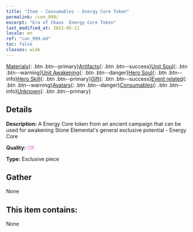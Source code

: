 ```yaml
---
title: "Item - Consumables - Energy Core Token"
permalink: /con_999/
excerpt: "Era of Chaos  Energy Core Token"
last_modified_at: 2021-05-11
locale: en
ref: "con_999.md"
toc: false
classes: wide
---
```

 [Materials](/Items/){: .btn .btn--primary}[Artifacts](/Items/Artifacts/){: .btn .btn--success}[Unit Soul](/Items/UnitSoul/){: .btn .btn--warning}[Unit Awakening](/Items/UnitAwakening/){: .btn .btn--danger}[Hero Soul](/Items/HeroSoul/){: .btn .btn--info}[Hero Skill](/Items/HeroSkill/){: .btn .btn--primary}[Gift](/Items/Gift/){: .btn .btn--success}[Event related](/Items/Events/){: .btn .btn--warning}[Avatars](/Items/Avatars/){: .btn .btn--danger}[Consumables](/Items/Consumables/){: .btn .btn--info}[Unknown](/Items/Unknown/){: .btn .btn--primary}

## Details
 **Description:** A Energy Core token from an ancient campaign that can be used for awakening Stone Elemental's general exclusive potential - Energy Core

 **Quality:** <span style="color: #DA70D6">OK</span>

 **Type:** Exclusive piece

## Gather

  None

## This item contains:

  None

